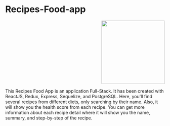 # Recipes-Food-app

<p align="right">
  <img height="200" src="./cooking.png" />
</p>

  This Recipes Food App is an application Full-Stack. 
  It has been created with ReactJS, Redux, Express, Sequelize, and PostgreSQL.
  Here, you'll find several recipes from different diets, only searching by their name. 
  Also, it will show you the health score from each recipe.
  You can get more information about each recipe detail where it will show you the name, 
  summary, and step-by-step of the recipe.
